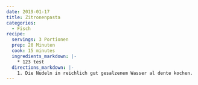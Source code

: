 ```yaml
---
date: 2019-01-17
title: Zitronenpasta
categories:
  - Fisch
recipe:
  servings: 3 Portionen
  prep: 20 Minuten
  cook: 15 minutes
  ingredients_markdown: |-
    * 123 test
  directions_markdown: |-
    1. Die Nudeln in reichlich gut gesalzenem Wasser al dente kochen.
---
```

